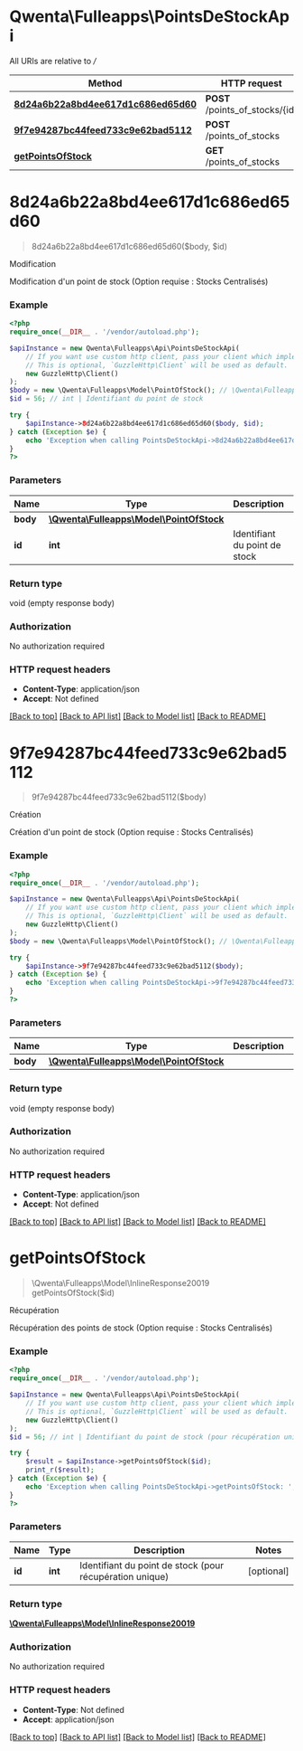 # Qwenta\Fulleapps\PointsDeStockApi

All URIs are relative to */*

Method | HTTP request | Description
------------- | ------------- | -------------
[**8d24a6b22a8bd4ee617d1c686ed65d60**](PointsDeStockApi.md#8d24a6b22a8bd4ee617d1c686ed65d60) | **POST** /points_of_stocks/{id} | Modification
[**9f7e94287bc44feed733c9e62bad5112**](PointsDeStockApi.md#9f7e94287bc44feed733c9e62bad5112) | **POST** /points_of_stocks | Création
[**getPointsOfStock**](PointsDeStockApi.md#getpointsofstock) | **GET** /points_of_stocks | Récupération

# **8d24a6b22a8bd4ee617d1c686ed65d60**
> 8d24a6b22a8bd4ee617d1c686ed65d60($body, $id)

Modification

Modification d'un point de stock (Option requise : Stocks Centralisés)

### Example
```php
<?php
require_once(__DIR__ . '/vendor/autoload.php');

$apiInstance = new Qwenta\Fulleapps\Api\PointsDeStockApi(
    // If you want use custom http client, pass your client which implements `GuzzleHttp\ClientInterface`.
    // This is optional, `GuzzleHttp\Client` will be used as default.
    new GuzzleHttp\Client()
);
$body = new \Qwenta\Fulleapps\Model\PointOfStock(); // \Qwenta\Fulleapps\Model\PointOfStock | 
$id = 56; // int | Identifiant du point de stock

try {
    $apiInstance->8d24a6b22a8bd4ee617d1c686ed65d60($body, $id);
} catch (Exception $e) {
    echo 'Exception when calling PointsDeStockApi->8d24a6b22a8bd4ee617d1c686ed65d60: ', $e->getMessage(), PHP_EOL;
}
?>
```

### Parameters

Name | Type | Description  | Notes
------------- | ------------- | ------------- | -------------
 **body** | [**\Qwenta\Fulleapps\Model\PointOfStock**](../Model/PointOfStock.md)|  |
 **id** | **int**| Identifiant du point de stock |

### Return type

void (empty response body)

### Authorization

No authorization required

### HTTP request headers

 - **Content-Type**: application/json
 - **Accept**: Not defined

[[Back to top]](#) [[Back to API list]](../../README.md#documentation-for-api-endpoints) [[Back to Model list]](../../README.md#documentation-for-models) [[Back to README]](../../README.md)

# **9f7e94287bc44feed733c9e62bad5112**
> 9f7e94287bc44feed733c9e62bad5112($body)

Création

Création d'un point de stock (Option requise : Stocks Centralisés)

### Example
```php
<?php
require_once(__DIR__ . '/vendor/autoload.php');

$apiInstance = new Qwenta\Fulleapps\Api\PointsDeStockApi(
    // If you want use custom http client, pass your client which implements `GuzzleHttp\ClientInterface`.
    // This is optional, `GuzzleHttp\Client` will be used as default.
    new GuzzleHttp\Client()
);
$body = new \Qwenta\Fulleapps\Model\PointOfStock(); // \Qwenta\Fulleapps\Model\PointOfStock | 

try {
    $apiInstance->9f7e94287bc44feed733c9e62bad5112($body);
} catch (Exception $e) {
    echo 'Exception when calling PointsDeStockApi->9f7e94287bc44feed733c9e62bad5112: ', $e->getMessage(), PHP_EOL;
}
?>
```

### Parameters

Name | Type | Description  | Notes
------------- | ------------- | ------------- | -------------
 **body** | [**\Qwenta\Fulleapps\Model\PointOfStock**](../Model/PointOfStock.md)|  |

### Return type

void (empty response body)

### Authorization

No authorization required

### HTTP request headers

 - **Content-Type**: application/json
 - **Accept**: Not defined

[[Back to top]](#) [[Back to API list]](../../README.md#documentation-for-api-endpoints) [[Back to Model list]](../../README.md#documentation-for-models) [[Back to README]](../../README.md)

# **getPointsOfStock**
> \Qwenta\Fulleapps\Model\InlineResponse20019 getPointsOfStock($id)

Récupération

Récupération des points de stock (Option requise : Stocks Centralisés)

### Example
```php
<?php
require_once(__DIR__ . '/vendor/autoload.php');

$apiInstance = new Qwenta\Fulleapps\Api\PointsDeStockApi(
    // If you want use custom http client, pass your client which implements `GuzzleHttp\ClientInterface`.
    // This is optional, `GuzzleHttp\Client` will be used as default.
    new GuzzleHttp\Client()
);
$id = 56; // int | Identifiant du point de stock (pour récupération unique)

try {
    $result = $apiInstance->getPointsOfStock($id);
    print_r($result);
} catch (Exception $e) {
    echo 'Exception when calling PointsDeStockApi->getPointsOfStock: ', $e->getMessage(), PHP_EOL;
}
?>
```

### Parameters

Name | Type | Description  | Notes
------------- | ------------- | ------------- | -------------
 **id** | **int**| Identifiant du point de stock (pour récupération unique) | [optional]

### Return type

[**\Qwenta\Fulleapps\Model\InlineResponse20019**](../Model/InlineResponse20019.md)

### Authorization

No authorization required

### HTTP request headers

 - **Content-Type**: Not defined
 - **Accept**: application/json

[[Back to top]](#) [[Back to API list]](../../README.md#documentation-for-api-endpoints) [[Back to Model list]](../../README.md#documentation-for-models) [[Back to README]](../../README.md)

